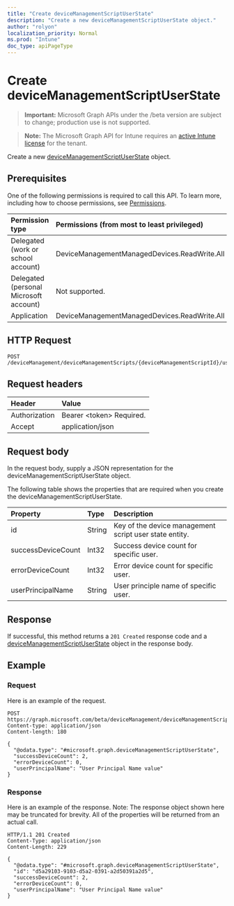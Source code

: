 ```yaml
---
title: "Create deviceManagementScriptUserState"
description: "Create a new deviceManagementScriptUserState object."
author: "rolyon"
localization_priority: Normal
ms.prod: "Intune"
doc_type: apiPageType
---
```


# Create deviceManagementScriptUserState

> **Important:** Microsoft Graph APIs under the /beta version are subject to change; production use is not supported.

> **Note:** The Microsoft Graph API for Intune requires an [active Intune license](https://go.microsoft.com/fwlink/?linkid=839381) for the tenant.

Create a new [deviceManagementScriptUserState](../resources/intune-devices-devicemanagementscriptuserstate.md) object.

## Prerequisites
One of the following permissions is required to call this API. To learn more, including how to choose permissions, see [Permissions](/graph/permissions-reference).

|Permission type|Permissions (from most to least privileged)|
|:---|:---|
|Delegated (work or school account)|DeviceManagementManagedDevices.ReadWrite.All|
|Delegated (personal Microsoft account)|Not supported.|
|Application|DeviceManagementManagedDevices.ReadWrite.All|

## HTTP Request
<!-- {
  "blockType": "ignored"
}
-->
``` http
POST /deviceManagement/deviceManagementScripts/{deviceManagementScriptId}/userRunStates
```

## Request headers
|Header|Value|
|:---|:---|
|Authorization|Bearer &lt;token&gt; Required.|
|Accept|application/json|

## Request body
In the request body, supply a JSON representation for the deviceManagementScriptUserState object.

The following table shows the properties that are required when you create the deviceManagementScriptUserState.

|Property|Type|Description|
|:---|:---|:---|
|id|String|Key of the device management script user state entity.|
|successDeviceCount|Int32|Success device count for specific user.|
|errorDeviceCount|Int32|Error device count for specific user.|
|userPrincipalName|String|User principle name of specific user.|



## Response
If successful, this method returns a `201 Created` response code and a [deviceManagementScriptUserState](../resources/intune-devices-devicemanagementscriptuserstate.md) object in the response body.

## Example

### Request
Here is an example of the request.
``` http
POST https://graph.microsoft.com/beta/deviceManagement/deviceManagementScripts/{deviceManagementScriptId}/userRunStates
Content-type: application/json
Content-length: 180

{
  "@odata.type": "#microsoft.graph.deviceManagementScriptUserState",
  "successDeviceCount": 2,
  "errorDeviceCount": 0,
  "userPrincipalName": "User Principal Name value"
}
```

### Response
Here is an example of the response. Note: The response object shown here may be truncated for brevity. All of the properties will be returned from an actual call.
``` http
HTTP/1.1 201 Created
Content-Type: application/json
Content-Length: 229

{
  "@odata.type": "#microsoft.graph.deviceManagementScriptUserState",
  "id": "d5a29103-9103-d5a2-0391-a2d50391a2d5",
  "successDeviceCount": 2,
  "errorDeviceCount": 0,
  "userPrincipalName": "User Principal Name value"
}
```






